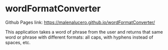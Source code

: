 # wordFormatConverter

Github Pages link: https://malenalucero.github.io/wordFormatConverter/

This application takes a word of phrase from the user and returns that same word or phrase with different formats: all caps, with hyphens instead of spaces, etc.
